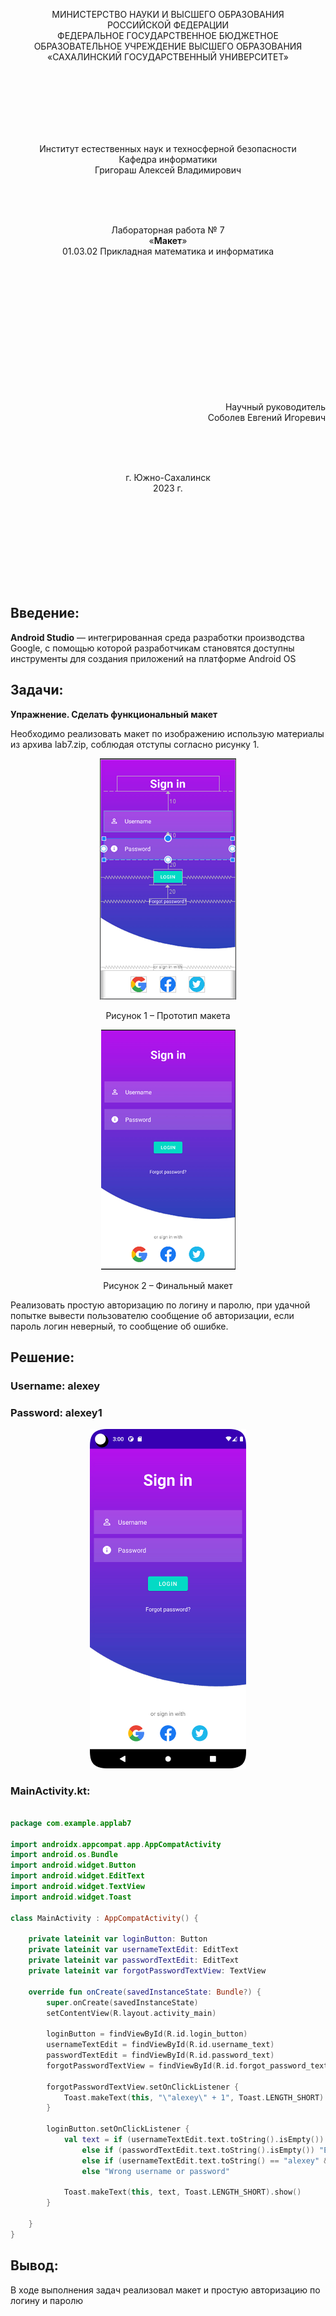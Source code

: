 <p align = "center">МИНИСТЕРСТВО НАУКИ И ВЫСШЕГО ОБРАЗОВАНИЯ<br>
РОССИЙСКОЙ ФЕДЕРАЦИИ<br>
ФЕДЕРАЛЬНОЕ ГОСУДАРСТВЕННОЕ БЮДЖЕТНОЕ<br>
ОБРАЗОВАТЕЛЬНОЕ УЧРЕЖДЕНИЕ ВЫСШЕГО ОБРАЗОВАНИЯ<br>
«САХАЛИНСКИЙ ГОСУДАРСТВЕННЫЙ УНИВЕРСИТЕТ»</p>
<br><br><br><br><br><br>
<p align = "center">Институт естественных наук и техносферной безопасности<br>Кафедра информатики<br>Григораш Алексей Владимирович</p>
<br><br><br>
<p align = "center">Лабораторная работа № 7<br>«<strong>Макет</strong>»<br>01.03.02 Прикладная математика и информатика</p>
<br><br><br><br><br><br><br><br><br><br><br><br>
<p align = "right">Научный руководитель<br>
Соболев Евгений Игоревич</p>
<br><br><br>
<p align = "center">г. Южно-Сахалинск<br>2023 г.</p>
<br><br><br><br><br><br><br><br>

## Введение:
**Android Studio** — интегрированная среда разработки производства Google, с помощью которой разработчикам становятся доступны инструменты для создания приложений на платформе Android OS


## Задачи:
**Упражнение. Сделать функциональный макет**

Необходимо реализовать макет по изображению использую материалы из архива lab7.zip, соблюдая отступы согласно рисунку 1. 
<div align="center">
    <img src="lab7pic1.png">
    <p>Рисунок 1 – Прототип макета</p>
    <img src="lab7pic2.png">
    <p>Рисунок 2 – Финальный макет</p>
</div>
Реализовать простую авторизацию по логину и паролю, при удачной попытке вывести пользователю сообщение об авторизации, если пароль логин неверный, то сообщение об ошибке. 

## Решение:

### Username: alexey

### Password: alexey1 

<div align="center">
    <img src="Screenshot_20230430_020037.png" width="250">
</div>

### MainActivity.kt:

```kt

package com.example.applab7

import androidx.appcompat.app.AppCompatActivity
import android.os.Bundle
import android.widget.Button
import android.widget.EditText
import android.widget.TextView
import android.widget.Toast

class MainActivity : AppCompatActivity() {

    private lateinit var loginButton: Button
    private lateinit var usernameTextEdit: EditText
    private lateinit var passwordTextEdit: EditText
    private lateinit var forgotPasswordTextView: TextView
    
    override fun onCreate(savedInstanceState: Bundle?) {
        super.onCreate(savedInstanceState)
        setContentView(R.layout.activity_main)

        loginButton = findViewById(R.id.login_button)
        usernameTextEdit = findViewById(R.id.username_text)
        passwordTextEdit = findViewById(R.id.password_text)
        forgotPasswordTextView = findViewById(R.id.forgot_password_text)

        forgotPasswordTextView.setOnClickListener {
            Toast.makeText(this, "\"alexey\" + 1", Toast.LENGTH_SHORT).show()
        }

        loginButton.setOnClickListener {
            val text = if (usernameTextEdit.text.toString().isEmpty()) "Enter username"
                else if (passwordTextEdit.text.toString().isEmpty()) "Enter password"
                else if (usernameTextEdit.text.toString() == "alexey" && passwordTextEdit.text.toString() == "alexey1") "Logged in"
                else "Wrong username or password"

            Toast.makeText(this, text, Toast.LENGTH_SHORT).show()
        }

    }
}

```

## Вывод:
В ходе выполнения задач реализовал макет и простую авторизацию по логину и паролю